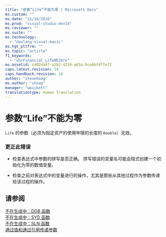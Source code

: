 ```yaml
---
title: "参数“Life”不能为零 | Microsoft Docs"
ms.custom: ""
ms.date: "11/16/2016"
ms.prod: "visual-studio-dev14"
ms.reviewer: ""
ms.suite: ""
ms.technology: 
  - "devlang-visual-basic"
ms.tgt_pltfrm: ""
ms.topic: "article"
f1_keywords: 
  - "vbrFinancial_LifeNEZero"
ms.assetid: c402da97-a2b2-4219-a83a-0cebbfdffef2
caps.latest.revision: 14
caps.handback.revision: 14
author: "stevehoag"
ms.author: "shoag"
manager: "wpickett"
translationtype: Human Translation
---
```

# 参数“Life”不能为零
`Life` 的参数（必须为指定资产的使用年限的长度的 `Double`）无效。  
  
### 更正此错误  
  
-   检查表达式中参数的拼写是否正确。 拼写错误的变量名可能会隐式创建一个初始化为零的数值变量。  
  
-   检查之前对表达式中的变量进行的操作，尤其是那些从其他过程作为参数传递给该过程的操作。  
  
## 请参阅  
 [不在生成中：DDB 函数](http://msdn.microsoft.com/zh-cn/c7cf8929-d158-4399-b3cb-31d897d12556)   
 [不在生成中：SYD 函数](http://msdn.microsoft.com/zh-cn/23c25672-f5dd-49ac-9893-4faa82634181)   
 [不在生成中：SLN 函数](http://msdn.microsoft.com/zh-cn/8e06130a-056e-4266-a8a9-1592b86f58d2)   
 [通过值和通过引用传递参数](../../visual-basic/programming-guide/language-features/procedures/passing-arguments-by-value-and-by-reference.md)